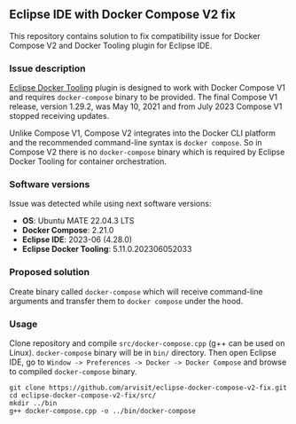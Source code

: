 ## Eclipse IDE with Docker Compose V2 fix
This repository contains solution to fix compatibility issue for Docker Compose V2 and Docker Tooling plugin for Eclipse IDE.

### Issue description
[Eclipse Docker Tooling](https://marketplace.eclipse.org/content/eclipse-docker-tooling) plugin is designed to work with 
Docker Compose V1 and requires `docker-compose` binary to be provided. The final Compose V1 release, version 1.29.2, was May 10, 2021
and from July 2023 Compose V1 stopped receiving updates.

Unlike Compose V1, Compose V2 integrates into the Docker CLI platform and the recommended command-line syntax is `docker compose`.
So in Compose V2 there is no `docker-compose` binary which is required by Eclipse Docker Tooling for container orchestration.

### Software versions
Issue was detected while using next software versions:
+ **OS**: Ubuntu MATE 22.04.3 LTS
+ **Docker Compose**: 2.21.0
+ **Eclipse IDE**: 2023-06 (4.28.0)
+ **Eclipse Docker Tooling**: 5.11.0.202306052033

### Proposed solution
Create binary called `docker-compose` which will receive command-line arguments and transfer them to `docker compose` under the hood.

### Usage
Clone repository and compile `src/docker-compose.cpp` (g++ can be used on Linux). `docker-compose` binary will be in `bin/` directory.
Then open Eclipse IDE, go to `Window -> Preferences -> Docker -> Docker Compose` and browse to compiled `docker-compose` binary.

```
git clone https://github.com/arvisit/eclipse-docker-compose-v2-fix.git
cd eclipse-docker-compose-v2-fix/src/
mkdir ../bin
g++ docker-compose.cpp -o ../bin/docker-compose
```

